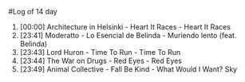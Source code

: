 #Log of 14 day

1. [00:00] Architecture in Helsinki - Heart It Races - Heart It Races
1. [23:41] Moderatto - Lo Esencial de Belinda - Muriendo lento (feat. Belinda)
1. [23:43] Lord Huron - Time To Run - Time To Run
1. [23:44] The War on Drugs - Red Eyes - Red Eyes
1. [23:49] Animal Collective - Fall Be Kind - What Would I Want? Sky
